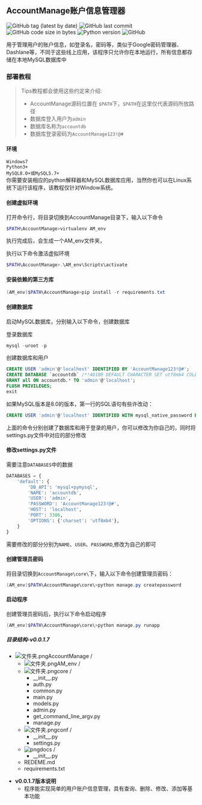 ## AccountManage账户信息管理器

![GitHub tag (latest by date)](https://img.shields.io/github/v/tag/seeker0720/AccountManage?style=flat&logo=appveyor) ![GitHub last commit](https://img.shields.io/github/last-commit/seeker0720/AccountManage?style=flat&logo=appveyor) ![GitHub code size in bytes](https://img.shields.io/github/languages/code-size/seeker0720/AccountManage?style=flat&logo=appveyor) ![ Python version](https://img.shields.io/badge/python-3.6%2B-blue?style=flat&logo=appveyor) ![GitHub](https://img.shields.io/github/license/seeker0720/AccountManage?style=flat&logo=appveyor)

用于管理用户的账户信息，如登录名，密码等，类似于Google密码管理器、Dashlane等，不同于这些线上应用，该程序只允许你在本地运行，所有信息都存储在本地MySQL数据库中

### 部署教程

> Tips教程都会使用这些约定来介绍:
>
> - AccountManage源码位置在 `$PATH`下，`$PATH`在这里仅代表源码所放路径
> - 数据库登入用户为`admin`
> - 数据库名称为`accountdb`
> - 数据库登录密码为`AccountManage123!@#`

#### 环境
`Windows7`  
`Python3+`  
`MySQL8.0+或MySQL5.7+`  
你需要安装相应的python解释器和MySQL数据库应用，当然你也可以在Linux系统下运行该程序，该教程仅针对Window系统。

#### 创建虚拟环境
打开命令行，将目录切换到AccountManage目录下，输入以下命令

```powershell
$PATH\AccountManage>virtualenv AM_env
```

执行完成后，会生成一个AM_env文件夹，




执行以下命令激活虚拟环境

```powershell
$PATH\AccountManage>.\AM_env\Scripts\activate
```



#### 安装依赖的第三方库

```powershell
(AM_env)$PATH\AccountManage>pip install -r requirements.txt
```

#### 创建数据库

启动MySQL数据库，分别输入以下命令，创建数据库  

登录数据库
```powershell
mysql -uroot -p
```
创建数据库和用户
```sql
CREATE USER 'admin'@'localhost' IDENTIFIED BY 'AccountManage123!@#';
CREATE DATABASE `accountdb` /*!40100 DEFAULT CHARACTER SET utf8mb4 COLLATE utf8mb4_unicode_ci */;
GRANT all ON accountdb.* TO 'admin'@'localhost';
FLUSH PRIVILEGES;
exit
```

如果MySQL版本是8.0的版本，第一行的SQL语句有些许改动：

```sql
CREATE USER 'admin'@'localhost' IDENTIFIED WITH mysql_native_password BY 'AccountManage123!@#';
```



上面的命令分别创建了数据库和用于登录的用户，你可以修改为你自己的，同时将settings.py文件中对应的部分修改

#### 修改settings.py文件

需要注意`DATABASES`中的数据

```python
DATABASES = {
    'default': {
        'DB_API': 'mysql+pymysql',
        'NAME': 'accountdb',
        'USER': 'admin',
        'PASSWORD': 'AccountManage123!@#',
        'HOST': 'localhost',
        'PORT': 3306,
        'OPTIONS': {'charset': 'utf8mb4'},
    }
}
```

需要修改的部分分别为`NAME`、`USER`、`PASSWORD`,修改为自己的即可

#### 创建管理员密码

将目录切换到`AccountManage\core\`下，输入以下命令创建管理员密码：

```powershell
(AM_env)$PATH\AccountManage\core\>python manage.py createpassword
```

#### 启动程序

创建管理员密码后，执行以下命令启动程序

```powershell
(AM_env)$PATH\AccountManage\core\>python manage.py runapp
```



##### 目录结构-v0.0.1.7

+ ![文件夹.png](https://i.loli.net/2019/10/29/U9Dr2nI8cBRLSw4.png)AccountManage /
  + ![文件夹.png](https://i.loli.net/2019/10/29/U9Dr2nI8cBRLSw4.png)AM_env /
  + ![文件夹.png](https://i.loli.net/2019/10/29/U9Dr2nI8cBRLSw4.png)core /
    + \_\_init__.py
    + auth.py
    + common.py
    + main.py
    + models.py
    + admin.py
    + get_command_line_argv.py
    + manage.py
  + ![文件夹.png](https://i.loli.net/2019/10/29/U9Dr2nI8cBRLSw4.png)conf /
    + \_\_init__.py
    + settings.py
  + ![png](https://i.loli.net/2019/10/29/U9Dr2nI8cBRLSw4.png)docs /
    + \_\_init__.py
  + REDEME.md
  + requirements.txt



- **v0.0.1.7版本说明**
  - 程序能实现简单的用户账户信息管理，具有查询、删除、修改、添加等基本功能




